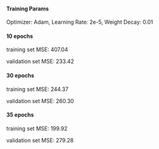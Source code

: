 #### Training Params

Optimizer: Adam, Learning Rate: 2e-5, Weight Decay: 0.01

#### 10 epochs

training set MSE: 407.04

validation set MSE: 233.42

#### 30 epochs

training set MSE: 244.37

validation set MSE: 260.30

#### 35 epochs

training set MSE: 199.92

validation set MSE: 279.28

